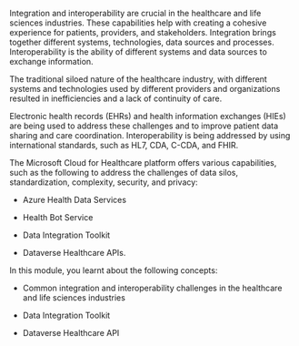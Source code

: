 Integration and interoperability are crucial in the healthcare and life sciences industries. These capabilities help with creating a cohesive experience for patients, providers, and stakeholders. Integration brings together different systems, technologies, data sources and processes. Interoperability is the ability of different systems and data sources to exchange information. 

The traditional siloed nature of the healthcare industry, with different systems and technologies used by different providers and organizations resulted in inefficiencies and a lack of continuity of care. 

Electronic health records (EHRs) and health information exchanges (HIEs) are being used to address these challenges and to improve patient data sharing and care coordination. Interoperability is being addressed by using international standards, such as HL7, CDA, C-CDA, and FHIR.

The Microsoft Cloud for Healthcare platform offers various capabilities, such as the following to address the challenges of data silos, standardization, complexity, security, and privacy: 

- Azure Health Data Services

- Health Bot Service

- Data Integration Toolkit

- Dataverse Healthcare APIs.

In this module, you learnt about the following concepts:

-   Common integration and interoperability challenges in the healthcare and life sciences industries

-   Data Integration Toolkit 

-   Dataverse Healthcare API 
